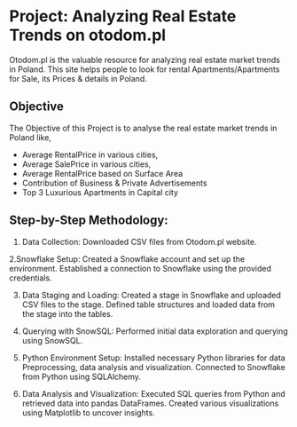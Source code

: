 # Project: Analyzing Real Estate Trends on otodom.pl
Otodom.pl is the valuable resource for analyzing real estate market trends in Poland. 
This site helps people to look for rental Apartments/Apartments for Sale, its Prices & details in Poland.

## Objective
The Objective of this Project is to analyse the real estate market trends in Poland like, 
* Average RentalPrice in various cities,
* Average SalePrice in various cities,
* Average RentalPrice based on Surface Area
* Contribution of Business & Private Advertisements
* Top 3 Luxurious Apartments in Capital city

## Step-by-Step Methodology:

1. Data Collection:
  Downloaded CSV files from Otodom.pl website.

2.Snowflake Setup:
  Created a Snowflake account and set up the environment.
  Established a connection to Snowflake using the provided credentials.

3. Data Staging and Loading:
  Created a stage in Snowflake and uploaded CSV files to the stage.
  Defined table structures and loaded data from the stage into the tables.

4. Querying with SnowSQL:
  Performed initial data exploration and querying using SnowSQL.

5. Python Environment Setup:
  Installed necessary Python libraries for data Preprocessing, data analysis and visualization.
  Connected to Snowflake from Python using SQLAlchemy.

6. Data Analysis and Visualization:
  Executed SQL queries from Python and retrieved data into pandas DataFrames.
  Created various visualizations using Matplotlib to uncover insights.

